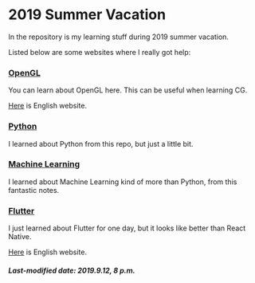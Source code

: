 # 2019 Summer Vacation

In the repository is my learning stuff during 2019 summer vacation.

Listed below are some websites where I really got help:

### [OpenGL](<https://learnopengl-cn.github.io/>)

You can learn about OpenGL here. This can be useful when learning CG.

[Here](<https://learnopengl.com/>) is English website.

### [Python](<https://github.com/jackfrued/Python-100-Days>)

I learned about Python from this repo, but just a little bit.

### [Machine Learning](<https://datawhalechina.github.io/leeml-notes/#/>)

I learned about Machine Learning kind of more than Python, from this fantastic notes.

### [Flutter](<https://flutter.axuer.com/docs/>)

I just learned about Flutter for one day, but it looks like better than React Native.

[Here](<https://flutter.dev/>) is English website.

##### Last-modified date: 2019.9.12, 8 p.m.